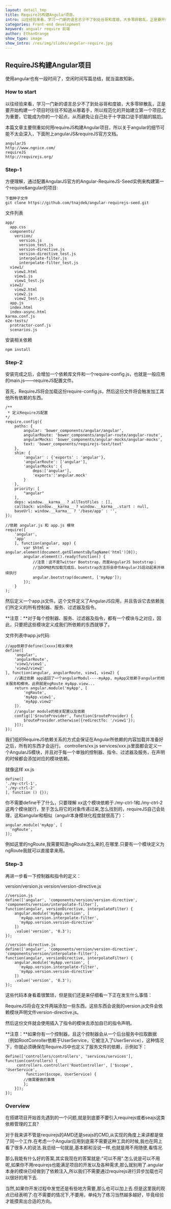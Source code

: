 ```yaml
---
layout: detail_tmp
title: RequireJS构建Angular项目。
intro: 以往经验来看，学习一门新的语言总少不了到处谷哥和度娘，大多零碎散乱，正是要开始构建一个项目时往往不知道从哪着手，所以规范化的开始建立第一个项目尤为重要，它能成为你的一个起点，从而避免让自己处于十字路口徒手抓脑的尴尬。
categories: Front-end development
keyword: angualr require 前端
author: EthanOrange
show_type: image
show_intro: /res/img/slides/angular-require.jpg
---
```



## RequireJS构建Angular项目 ##

使用angular也有一段时间了，空闲时间写篇总结，就当温故知新。

### How to start ###

以往经验来看，学习一门新的语言总少不了到处谷哥和度娘，大多零碎散乱，正是要开始构建一个项目时往往不知道从哪着手，所以规范化的开始建立第一个项目尤为重要，它能成为你的一个起点，从而避免让自己处于十字路口徒手抓脑的尴尬。

本篇文章主要侧重如何用requireJS构建Angular项目，所以关于angular的细节可能不太会深入，下面附上angularJS&requireJS官方文档。

	angularJS
    http://www.ngnice.com/
	requireJS
	http://requirejs.org/
	
### Step-1 ###
方便理解，通过配置AngularJS官方的Angular-RequireJS-Seed实例来构建第一个require&angular的项目:
	
	下载种子文件
	git clone https://github.com/tnajdek/angular-requirejs-seed.git

文件列表

	app/                    
	  app.css               
	  components/           
	    version/              
	      version.js                
	      version_test.js           
	      version-directive.js       
	      version-directive_test.js  
	      interpolate-filter.js      
	      interpolate-filter_test.js 
	  view1/               
	    view1.html            
	    view1.js              
	    view1_test.js         
	  view2/                
	    view2.html          
	    view2.js            
	    view2_test.js       
	  app.js                
	  index.html            
	  index-async.html      
	karma.conf.js       
	e2e-tests/            
	  protractor-conf.js    
	  scenarios.js          

安装相关依赖

	npm install

### Step-2 ###

安装完成之后，会增加一个依赖库文件和一个require-config.js，也就是一般应用的main.js——requireJS配置文件。

首先，RequireJS将会加载这份require-config.js，然后这份文件将会触发加工其他所有依赖的东西。

	/**
	 * 定义RequireJS配置
	*/
	require.config({
		paths: {
			angular: 'bower_components/angular/angular',
			angularRoute: 'bower_components/angular-route/angular-route',
			angularMocks: 'bower_components/angular-mocks/angular-mocks',
			text: 'bower_components/requirejs-text/text'
		},
		shim: {
			'angular' : {'exports' : 'angular'},
			'angularRoute': ['angular'],
			'angularMocks': {
				deps:['angular'],
				'exports':'angular.mock'
			}
		},
		priority: [
			"angular"
		],
		deps: window.__karma__ ? allTestFiles : [],
		callback: window.__karma__ ? window.__karma__.start : null,
		baseUrl: window.__karma__ ? '/base/app' : '',
	});
	
	//依赖 angular.js 和 app.js 模块
	require([
		'angular',
		'app'
		], function(angular, app) {
			var $html = angular.element(document.getElementsByTagName('html')[0]);
			angular.element().ready(function() {
				//注意：这不是Twitter Bootstrap，而是AngularJS bootstrap；
				//当DOM结构加载完成后，bootstrap方法将会命令AngularJS启动起来并继续执行
				angular.bootstrap(document, ['myApp']);
			});
		}
	);



然后定义一个app.js文件。这个文件定义了AngularJS应用，并且告诉它去依赖我们所定义的所有控制器、服务、过滤器及指令。

**注意：**对于每个控制器、服务、过滤器及指令，都有一个模块与之对应，因此，只要把这些模块定义成我们所依赖的东西就够了。

文件列表中app.js代码:

	//app依赖于define([xxxx]相关模块
	define([
		'angular',
		'angularRoute',
		'view1/view1',
		'view2/view2'
	], function(angular, angularRoute, view1, view2) {
		//通过依赖 app返回了一个angularModul----myApp, myApp又依赖于angular的相关服务和模块，此例就是ngRoute myApp.view...
		return angular.module('myApp', [
			'ngRoute',
			'myApp.view1',
			'myApp.view2'
		]).
		//angular module的相关配置以及依赖
		config(['$routeProvider', function($routeProvider) {
			$routeProvider.otherwise({redirectTo: '/view1'});
		}]);
	});


 我们组织RequireJS依赖关系的方式会保证在Angular所依赖的内容加载并准备好之后，所有的东西才会运行。
 controllers/xx.js services/xxx.js里面都会定义一个AngularJS模块，并且对于每一个单独的控制器、指令、过滤器及服务，在声明的时候都会添加对应的模块依赖。

就像这样 xx.js

	define([
	'./my-ctrl-1',
	'./my-ctrl-2'
	], function () {});


你不需要define干了什么，只要理解 xx这个模块依赖于./my-ctrl-1和./my-ctrl-2这两个模块就行，至于怎么将它的对象传递过来,怎么找到的，requireJS自己会处理，这和angular和相似（angulr本身模块化程度就很高了）：

	angular.module('myApp', [  
	  'ngRoute',  
	]); 

例如这里的ngRoute,我需要知道ngRoute怎么来的,在哪里.只要有一个模块定义为ngRoute我就可以直接拿来用。

### Step-3 ###

再进一步看一下控制器和指令的定义：

version/version.js version/version-directive.js

	//version.js
	define(['angular', 'components/version/version-directive', 'components/version/interpolate-filter'],
	function(angular, versionDirective, interpolateFilter) {
		angular.module('myApp.version', [
		  'myApp.version.interpolate-filter',
		  'myApp.version.version-directive'
		])
		.value('version', '0.3');
	});

	//version-directive.js
	define(['angular', 'components/version/version-directive', 'components/version/interpolate-filter'],
	function(angular, versionDirective, interpolateFilter) {
		angular.module('myApp.version', [
		  'myApp.version.interpolate-filter',
		  'myApp.version.version-directive'
		])
		.value('version', '0.3');
	});


这些代码本身看着很繁琐，但是我们还是来仔细看一下正在发生什么事情：

RequireJS将会在文件两端添加一些东西，这些东西会说我的version.js文件会依赖模块声明文件version-directive.js。

然后这份文件就会使用插入了指令的模块去添加自已的指令声明。

**注意：**如果你有一个控制器，且这个控制器会从一个后台服务中拉取数据（例如RootConroller依赖于UserService，它被注入了UserService），这种情况下，你就必须确保在RequireJS中也定义了服务文件的依赖，示例如下：

	define(['controllers/controllers', 'services/services'], function(controllers) {
		 controllers.controller('RootController', ['$scope', 'UserService',
			 function($scope, UserService) {
			//做需要做的事情
			};
		}]);
	});

### Overview ###

在搭建项目开始首先遇到的一个问题,就是到底要不要引入requirejs或者seajs这类依赖管理的工具?

对于我来讲不管是requirejs的AMD还是seajs的CMD,从实现的角度上来讲都是做了同一个工作.在考虑一个Angular应用到底需不需要这种工具的时候,我也在网上看了很多人的说法.我总结一句就是,基本都和没说一样,也就是用不用随便,看情况.

那么我能有什么好的答案,其实我现在的答案就是:"可以不用".怎么说是可以不用呢,如果你不用requirejs也能满足项目的开发以及各种需求,那么就别用了.angular本身的模块已经做到了依赖注入,所以我们不需要通过requirejs进行异步加载也可以很好的用下去.

当然,如果你开发过程中发觉还是有些地方需要,那么也可以加上去.但是这里我的观点已经表明了:在不需要的情况下,不要用，单纯为了练习当然越多越好，毕竟经验才能摸索出合适的方向。
